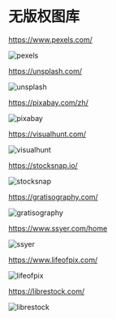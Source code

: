 # 无版权图库

<i class="fal fa-globe"></i> <https://www.pexels.com/>

![pexels](https://guidelines.cc/assets/imgs/2019-05-17_17-37-50.jpg ':size=300')

<i class="fal fa-globe"></i> <https://unsplash.com/>

![unsplash](https://guidelines.cc/assets/imgs/2019-05-17_17-37-52.jpg ':size=300')

<i class="fal fa-globe"></i> <https://pixabay.com/zh/>

![pixabay](https://guidelines.cc/assets/imgs/2019-05-17_17-37-53.jpg ':size=300')

<i class="fal fa-globe"></i> <https://visualhunt.com/>

![visualhunt](https://guidelines.cc/assets/imgs/2019-05-17_17-38-07.jpg ':size=300')

<i class="fal fa-globe"></i> <https://stocksnap.io/>

![stocksnap](https://guidelines.cc/assets/imgs/2019-05-17_17-38-14.jpg ':size=300')

<i class="fal fa-globe"></i> <https://gratisography.com/>

![gratisography](https://guidelines.cc/assets/imgs/2019-05-17_17-38-28.jpg ':size=300')

<i class="fal fa-globe"></i> <https://www.ssyer.com/home>

![ssyer](https://guidelines.cc/assets/imgs/2019-05-17_17-38-37.jpg ':size=300')

<i class="fal fa-globe"></i> <https://www.lifeofpix.com/>

![lifeofpix](https://guidelines.cc/assets/imgs/2019-05-17_17-38-49.jpg ':size=300')

<i class="fal fa-globe"></i> <https://librestock.com/>

![librestock](https://guidelines.cc/assets/imgs/2019-05-17_17-39-13.jpg ':size=300')